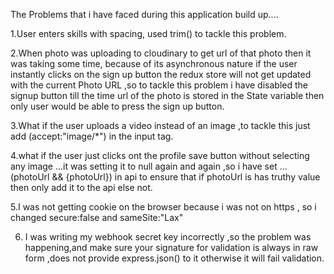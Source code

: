 
The Problems that i have faced during this application build up....

1.User enters skills with spacing, used trim() to tackle this problem.

2.When photo was uploading to cloudinary to get url of that photo then it was taking some time, because of its asynchronous nature if 
the user instantly clicks on the sign up button the redux store will not get updated with the current Photo URL 
,so to tackle this problem i have disabled the signup button till the time url of the photo is stored in 
the State variable then only user would be able to press the sign up button.

3.What if the user uploads a video instead of an image ,to tackle this just add (accept:"image/*") in the input tag.


4.what if the user just clicks ont the profile save button without selecting any image ...it was setting it to null again and again ,so i have set ...(photoUrl && {photoUrl}) in api to ensure that if photoUrl is has truthy value then only add it to the api else not.



5.I was not getting cookie on the browser because i was not on https , so i changed secure:false and sameSite:"Lax"


6. I was writing my webhook secret key incorrectly ,so the problem was happening,and make sure your signature for validation is always in raw form ,does not provide express.json() to it otherwise it will fail validation. 